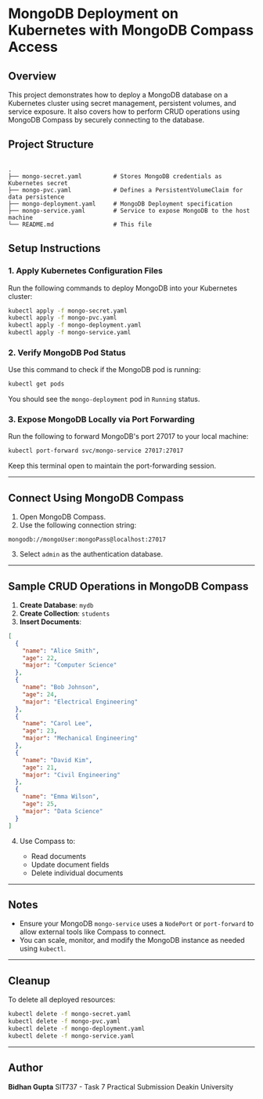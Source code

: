 # MongoDB Deployment on Kubernetes with MongoDB Compass Access

## Overview

This project demonstrates how to deploy a MongoDB database on a Kubernetes cluster using secret management, persistent volumes, and service exposure. It also covers how to perform CRUD operations using MongoDB Compass by securely connecting to the database.

## Project Structure

```

.
├── mongo-secret.yaml         # Stores MongoDB credentials as Kubernetes secret
├── mongo-pvc.yaml            # Defines a PersistentVolumeClaim for data persistence
├── mongo-deployment.yaml     # MongoDB Deployment specification
├── mongo-service.yaml        # Service to expose MongoDB to the host machine
└── README.md                 # This file

````

## Setup Instructions

### 1. Apply Kubernetes Configuration Files

Run the following commands to deploy MongoDB into your Kubernetes cluster:

```bash
kubectl apply -f mongo-secret.yaml
kubectl apply -f mongo-pvc.yaml
kubectl apply -f mongo-deployment.yaml
kubectl apply -f mongo-service.yaml
````

### 2. Verify MongoDB Pod Status

Use this command to check if the MongoDB pod is running:

```bash
kubectl get pods
```

You should see the `mongo-deployment` pod in `Running` status.

### 3. Expose MongoDB Locally via Port Forwarding

Run the following to forward MongoDB's port 27017 to your local machine:

```bash
kubectl port-forward svc/mongo-service 27017:27017
```

Keep this terminal open to maintain the port-forwarding session.

---

## Connect Using MongoDB Compass

1. Open MongoDB Compass.
2. Use the following connection string:

```
mongodb://mongoUser:mongoPass@localhost:27017
```

3. Select `admin` as the authentication database.

---

## Sample CRUD Operations in MongoDB Compass

1. **Create Database**: `mydb`
2. **Create Collection**: `students`
3. **Insert Documents**:

```json
[
  {
    "name": "Alice Smith",
    "age": 22,
    "major": "Computer Science"
  },
  {
    "name": "Bob Johnson",
    "age": 24,
    "major": "Electrical Engineering"
  },
  {
    "name": "Carol Lee",
    "age": 23,
    "major": "Mechanical Engineering"
  },
  {
    "name": "David Kim",
    "age": 21,
    "major": "Civil Engineering"
  },
  {
    "name": "Emma Wilson",
    "age": 25,
    "major": "Data Science"
  }
]
```

4. Use Compass to:

   * Read documents
   * Update document fields
   * Delete individual documents

---

## Notes

* Ensure your MongoDB `mongo-service` uses a `NodePort` or `port-forward` to allow external tools like Compass to connect.
* You can scale, monitor, and modify the MongoDB instance as needed using `kubectl`.

---

## Cleanup

To delete all deployed resources:

```bash
kubectl delete -f mongo-secret.yaml
kubectl delete -f mongo-pvc.yaml
kubectl delete -f mongo-deployment.yaml
kubectl delete -f mongo-service.yaml
```

---

## Author

**Bidhan Gupta**
SIT737 - Task 7 Practical Submission
Deakin University

